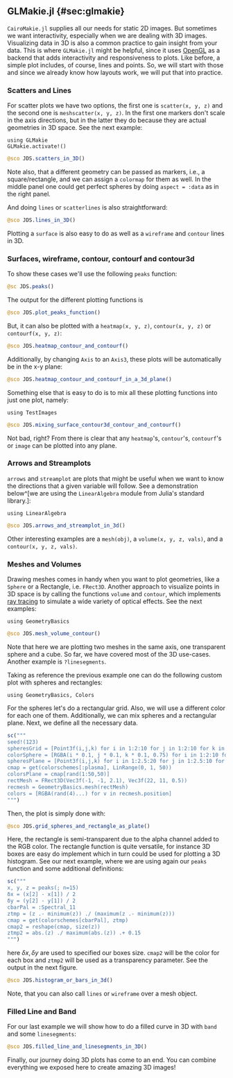 ## GLMakie.jl {#sec:glmakie}

`CairoMakie.jl` supplies all our needs for static 2D images.
But sometimes we want interactivity, especially when we are dealing with 3D images.
Visualizing data in 3D is also a common practice to gain insight from your data.
This is where `GLMakie.jl` might be helpful, since it uses [OpenGL](http://www.opengl.org/) as a backend that adds interactivity and responsiveness to plots.
Like before, a simple plot includes, of course, lines and points. So, we will start with those and since we already know how layouts work, we will put that into practice.

### Scatters and Lines

For scatter plots we have two options, the first one is `scatter(x, y, z)` and the second one is `meshscatter(x, y, z)`.
In the first one markers don't scale in the axis directions, but in the latter they do because they are actual geometries in 3D space.
See the next example:

```
using GLMakie
GLMakie.activate!()
```

```jl
@sco JDS.scatters_in_3D()
```

Note also, that a different geometry can be passed as markers, i.e., a square/rectangle, and we can assign a `colormap` for them as well.
In the middle panel one could get perfect spheres by doing `aspect = :data` as in the right panel.

And doing `lines` or `scatterlines` is also straightforward:

```jl
@sco JDS.lines_in_3D()
```

Plotting a `surface` is also easy to do as well as a `wireframe` and `contour` lines in 3D.

### Surfaces, wireframe, contour, contourf and contour3d

To show these cases we'll use the following `peaks` function:

```jl
@sc JDS.peaks()
```

The output for the different plotting functions is

```jl
@sco JDS.plot_peaks_function()
```

But, it can also be plotted with a `heatmap(x, y, z)`, `contour(x, y, z)` or `contourf(x, y, z)`:

```jl
@sco JDS.heatmap_contour_and_contourf()
```

Additionally, by changing `Axis` to an `Axis3`, these plots will be automatically be in the x-y plane:

```jl
@sco JDS.heatmap_contour_and_contourf_in_a_3d_plane()
```

Something else that is easy to do is to mix all these plotting functions into just one plot, namely:

```
using TestImages
```

```jl
@sco JDS.mixing_surface_contour3d_contour_and_contourf()
```

Not bad, right? From there is clear that  any `heatmap`'s, `contour`'s, `contourf`'s or `image` can be plotted into any plane.

### Arrows and Streamplots

`arrows` and `streamplot` are plots that might be useful when we want to know the directions that a given variable will follow.
See a demonstration below^[we are using the `LinearAlgebra` module from Julia's standard library.]:

```
using LinearAlgebra
```

```jl
@sco JDS.arrows_and_streamplot_in_3d()
```

Other interesting examples are a `mesh(obj)`, a `volume(x, y, z, vals)`, and a `contour(x, y, z, vals)`.

### Meshes and Volumes

Drawing meshes comes in handy when you want to plot geometries, like a `Sphere` or a Rectangle, i.e. `FRect3D`.
Another approach to visualize points in 3D space is by calling the functions `volume` and `contour`, which implements [ray tracing](https://en.wikipedia.org/wiki/Ray_tracing_(graphics)) to simulate a wide variety of optical effects.
See the next examples:

```
using GeometryBasics
```

```jl
@sco JDS.mesh_volume_contour()
```

Note that here we are plotting two meshes in the same axis, one transparent sphere and a cube.
So far, we have covered most of the 3D use-cases.
Another example is `?linesegments`.
<!--
Delete the previous sentence, because `linesegments` (now) have their own section.
Most likely this is a leftover from earlier revisions/builds, right?
-->

Taking as reference the previous example one can do the following custom plot with spheres and rectangles:

```
using GeometryBasics, Colors
```

For the spheres let's do a rectangular grid. Also, we will use a different color for each one of them.
Additionally, we can mix spheres and a rectangular plane. Next, we define all the necessary data.

```jl
sc("""
seed!(123)
spheresGrid = [Point3f(i,j,k) for i in 1:2:10 for j in 1:2:10 for k in 1:2:10]
colorSphere = [RGBA(i * 0.1, j * 0.1, k * 0.1, 0.75) for i in 1:2:10 for j in 1:2:10 for k in 1:2:10]
spheresPlane = [Point3f(i,j,k) for i in 1:2.5:20 for j in 1:2.5:10 for k in 1:2.5:4]
cmap = get(colorschemes[:plasma], LinRange(0, 1, 50))
colorsPlane = cmap[rand(1:50,50)]
rectMesh = FRect3D(Vec3f(-1, -1, 2.1), Vec3f(22, 11, 0.5))
recmesh = GeometryBasics.mesh(rectMesh)
colors = [RGBA(rand(4)...) for v in recmesh.position]
""")
```

Then, the plot is simply done with:

```jl
@sco JDS.grid_spheres_and_rectangle_as_plate()
```

Here, the rectangle is semi-transparent due to the alpha channel added to the RGB color.
The rectangle function is quite versatile, for instance  3D boxes are easy do implement which in turn could be used for plotting a 3D histogram.
See our next example, where we are using again our `peaks` function and some additional definitions:

```jl
sc("""
x, y, z = peaks(; n=15)
δx = (x[2] - x[1]) / 2
δy = (y[2] - y[1]) / 2
cbarPal = :Spectral_11
ztmp = (z .- minimum(z)) ./ (maximum(z .- minimum(z)))
cmap = get(colorschemes[cbarPal], ztmp)
cmap2 = reshape(cmap, size(z))
ztmp2 = abs.(z) ./ maximum(abs.(z)) .+ 0.15
""")
```

here $\delta x, \delta y$ are used to specified our boxes size. `cmap2` will be the color for each box and `ztmp2` will be used as a transparency parameter. See the output in the next figure.

```jl
@sco JDS.histogram_or_bars_in_3d()
```

Note, that you can also call `lines` or `wireframe` over a mesh object.

### Filled Line and Band

For our last example we will show how to do a filled curve in 3D with `band` and some `linesegments`:

```jl
@sco JDS.filled_line_and_linesegments_in_3D()
```

Finally, our journey doing 3D plots has come to an end.
You can combine everything we exposed here to create amazing 3D images!
